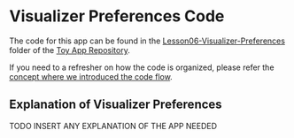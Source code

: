 
# Visualizer Preferences Code
The code for this app can be found in the [Lesson06-Visualizer-Preferences](https://github.com/udacity/ud851-Exercises/tree/student/Lesson06-Visualizer-Preferences) folder of the [Toy App Repository](https://github.com/udacity/ud851-Exercises).

If you need to a refresher on how the code is organized, please refer the [concept where we introduced the code flow](https://classroom.udacity.com/courses/ud851/lessons/93affc67-3f0b-4f9b-b3a4-a7a26f241a86/concepts/115d08bb-f114-46fa-b693-5c6ce1445c07).

## Explanation of Visualizer Preferences
TODO INSERT ANY EXPLANATION OF THE APP NEEDED
 